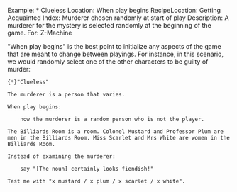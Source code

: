 Example: * Clueless
Location: When play begins
RecipeLocation: Getting Acquainted
Index: Murderer chosen randomly at start of play
Description: A murderer for the mystery is selected randomly at the beginning of the game.
For: Z-Machine

  
"When play begins" is the best point to initialize any aspects of the game that are meant to change between playings. For instance, in this scenario, we would randomly select one of the other characters to be guilty of murder:

  

``` inform7
{*}"Clueless"

The murderer is a person that varies.

When play begins:

	now the murderer is a random person who is not the player.

The Billiards Room is a room. Colonel Mustard and Professor Plum are men in the Billiards Room. Miss Scarlet and Mrs White are women in the Billiards Room.

Instead of examining the murderer:

	say "[The noun] certainly looks fiendish!"

Test me with "x mustard / x plum / x scarlet / x white".
```

